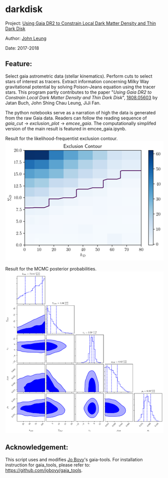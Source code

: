 # darkdisk
Project: <a href="https://arxiv.org/abs/1808.05603">Using Gaia DR2 to Constrain Local Dark Matter Density and Thin Dark Disk</a>

Author: <a href="http://inspirehep.net/author/profile/Shing.Chau.Leung.1">John Leung</a>

Date: 2017-2018

## Feature:

Select gaia astrometric data (stellar kinematics). Perform cuts to select stars of interest as tracers. Extract information concerning Milky Way gravitational potential by solving Poison-Jeans equation using the tracer stars. This program partly contributes to the paper "*Using Gaia DR2 to Constrain Local Dark Matter Density and Thin Dark Disk*", <a href="https://arxiv.org/abs/1808.05603">1808.05603</a> by Jatan Buch, John Shing Chau Leung, JiJi Fan.

The python notebooks serve as a narration of high the data is generated from the raw Gaia data. Readers can follow the reading sequence of *gaia_cut* → *exclusion_plot* → *emcee_gaia*. The computationally simplifed version of the main result is featured in emcee_gaia.ipynb.

Result for the likelihood-frequentist exclusion contour.
![95% exclusion contour in the dark disk parameter plane.](Plots/exclusion_contour.png?raw=true "Title")

Result for the MCMC posterior probabilities.
![Posteriors for Dark matter and baryons with MCMC.](Plots/emcee.png?raw=true "Title")

## Acknowledgement:

This script uses and modifies <a href="https://github.com/jobovy">Jo Bovy</a>'s gaia-tools. For installation instruction for gaia_tools, please refer to: <a href="https://github.com/jobovy/gaia_tools">https://github.com/jobovy/gaia_tools</a>.

